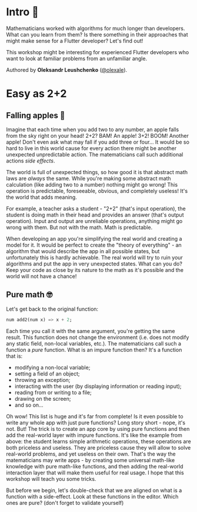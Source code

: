 # Intro 👋

Mathematicians worked with algorithms for much longer than developers. What can you learn from them? Is there something in their approaches that might make sense for a Flutter developer? Let's find out!

This workshop might be interesting for experienced Flutter developers who want to look at familiar problems from an unfamiliar angle.

Authored by **Oleksandr Leushchenko** ([@olexale](https://twitter.com/olexale)). 

# Easy as 2+2 

## Falling apples 🍏

Imagine that each time when you add two to any number, an apple falls from the sky right on your head! 2+2? BAM! An apple! 3+2! BOOM! Another apple! Don't even ask what may fall if you add three or four… It would be so hard to live in this world cause for every action there might be another unexpected unpredictable action. The matematicians call such additional actions _side effects_.

The world is full of unexpected things, so how good it is that abstract math laws are _always_ the same. While you're making some abstract math calculation (like adding two to a number) nothing might go wrong! This operation is predictable, foreseeable, obvious, and completely useless! It's the world that adds meaning. 

For example, a teacher asks a student - "2+2" (that's input operation), the student is doing math in their head and provides an answer (that's output operation). Input and output are unreliable operations, anything might go wrong with them. But not with the math. Math is predictable. 

When developing an app you're simplifying the real world and creating a model for it. It would be perfect to create the "theory of everything" - an algorithm that would describe the app in all possible states, but unfortunately this is hardly achievable. The real world will try to ruin your algorithms and put the app in very unexpected states. What can you do? Keep your code as close by its nature to the math as it's possible and the world will not have a chance!

## Pure math 🤓

Let's get back to the original function:
```dart
num add2(num x) => x + 2;
```

Each time you call it with the same argument, you're getting the same result. This function does not change the environment (i.e. does not modify any static field, non-local variables, etc.). The matematicians call such a function a _pure_ function. What is an impure function then? It's a function that is:
* modifying a non-local variable;
* setting a field of an object;
* throwing an exception;
* interacting with the user (by displaying information or reading input);
* reading from or writing to a file;
* drawing on the screen;
* and so on…

Oh wow! This list is huge and it's far from complete! Is it even possible to write any whole app with just pure functions? Long story short - nope, it's not. But! The trick is to create an app core by using pure functions and then add the real-world layer with impure functions. It's like the example from above: the student learns simple arithmetic operations, these operations are both priceless and useless. They are priceless cause they will allow to solve real-world problems, and yet useless on their own. That's the way the matematicians may write apps - by creating some universal math-like knowledge with pure math-like functions, and then adding the real-world interaction layer that will make them useful for real usage. I hope that this workshop will teach you some tricks.

But before we begin, let's double-check that we are aligned on what is a function with a side-effect. Look at these functions in the editor. Which ones are pure? (don't forget to validate yourself)
